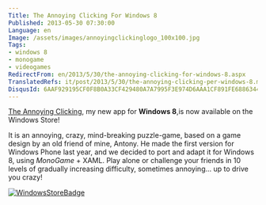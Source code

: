 ```yaml
---
Title: The Annoying Clicking For Windows 8
Published: 2013-05-30 07:30:00
Language: en
Image: /assets/images/annoyingclickinglogo_100x100.jpg
Tags:
- windows 8
- monogame
- videogames
RedirectFrom: en/2013/5/30/the-annoying-clicking-for-windows-8.aspx
TranslatedRefs: it/post/2013/5/30/the-annoying-clicking-per-windows-8.md
DisqusId: 6AAF929195CF0F8B0A33CF429480A7A7995F3E974D6AAA1CF891FE6886344CCF
---
```

<a href="http://annoyingclicking.nagylabs.com" target="_blank">The Annoying Clicking</a>, m<span>y new app for **Windows 8**,</span>is now available on the Windows Store!

It is an annoying, crazy, mind-breaking puzzle-game, based on a game design by an old friend of mine, Antony. He made the first version for Windows Phone last year, and we decided to port and adapt it for Windows 8, using *MonoGame* + XAML. Play alone or challenge your friends in 10 levels of gradually increasing difficulty, sometimes annoying... up to drive you crazy!

<a href="http://apps.microsoft.com/windows/app/the-annoying-clicking/4c46c02d-9211-4d51-bef7-3f4d893d622b" target="_blank">![WindowsStoreBadge](/assets/images/winstore_badge_200x64.jpg)</a>